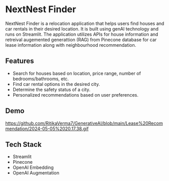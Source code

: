 # NextNest Finder

NextNest Finder is a relocation application that helps users find houses and car rentals in their desired location. It is built using genAI technology and runs on Streamlit. The application utilizes APIs for house information and retreival augemented generattion (RAG) from Pinecone database for car lease information along with neighbourhood recommendation. 

## Features
- Search for houses based on location, price range, number of bedrooms/bathrooms, etc.
- Find car rental options in the desired city.
- Determine the safety status of a city.
- Personalized recommendations based on user preferences.

## Demo
https://github.com/RitikaVerma7/GenerativeAI/blob/main/Lease%20Recommendation/2024-05-05%2020.17.38.gif

## Tech Stack
- Streamlit
- Pinecone
- OpenAI Embedding
- OpenAI Augmentation
